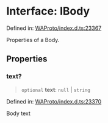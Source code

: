# Interface: IBody

Defined in: [WAProto/index.d.ts:23367](https://github.com/Fokusdotid/Baileys/blob/c0c23ce3104b65dfcc64246c9ee8a49ef38993b5/WAProto/index.d.ts#L23367)

Properties of a Body.

## Properties

### text?

> `optional` **text**: `null` \| `string`

Defined in: [WAProto/index.d.ts:23370](https://github.com/Fokusdotid/Baileys/blob/c0c23ce3104b65dfcc64246c9ee8a49ef38993b5/WAProto/index.d.ts#L23370)

Body text
